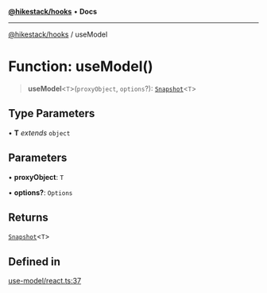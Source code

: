 [**@hikestack/hooks**](/official/reference/hooks/index.md) • **Docs**

***

[@hikestack/hooks](/official/reference/hooks/globals.md) / useModel

# Function: useModel()

> **useModel**\<`T`\>(`proxyObject`, `options`?): [`Snapshot`](/official/reference/hooks/type-aliases/Snapshot.md)\<`T`\>

## Type Parameters

• **T** *extends* `object`

## Parameters

• **proxyObject**: `T`

• **options?**: `Options`

## Returns

[`Snapshot`](/official/reference/hooks/type-aliases/Snapshot.md)\<`T`\>

## Defined in

[use-model/react.ts:37](https://github.com/hikestack/hike/blob/110006a71b16d35b8305bd3bea8f80d291c9c609/packages/hooks/src/use-model/react.ts#L37)

